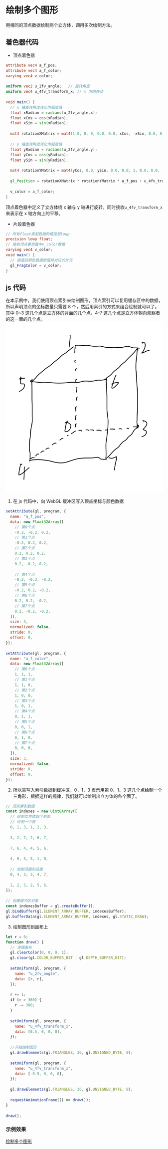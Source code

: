 # 绘制多个图形

用相同的顶点数据绘制两个立方体，调用多次绘制方法。

## 着色器代码

- 顶点着色器

```glsl
attribute vec4 a_f_pos;
attribute vec4 a_f_color;
varying vec4 v_color;

uniform vec2 u_2fv_angle;	// 旋转角度
uniform vec4 u_4fv_transform_x;	// x 方向移动

void main() {
  // x 轴旋转角度转化为弧度值
  float xRadian = radians(u_2fv_angle.x);
  float xCos = cos(xRadian);
  float xSin = sin(xRadian);

  mat4 rotationXMatrix = mat4(1.0, 0, 0, 0.0, 0.0, xCos, -xSin, 0.0, 0.0, xSin, xCos, 0.0, 0.0, 0.0, 0.0, 1.0);

  // y 轴旋转角度转化为弧度值
  float yRadian = radians(u_2fv_angle.y);
  float yCos = cos(yRadian);
  float ySin = sin(yRadian);

  mat4 rotationYMatrix = mat4(yCos, 0.0, ySin, 0.0, 0.0, 1, 0.0, 0.0, -ySin, 0.0, yCos, 0.0, 0.0, 0.0, 0.0, 1.0);

  gl_Position = rotationXMatrix * rotationYMatrix * a_f_pos + u_4fv_transform_x;

  v_color = a_f_color;
}

```

顶点着色器中定义了立方体绕 x 轴与 y 轴进行旋转，同时接收`u_4fv_transform_x`来表示在 x 轴方向上的平移。

- 片段着色器

```glsl
// 所有float类型数据的精度是lowp
precision lowp float;
// 接收顶点着色器中v_color数据
varying vec4 v_color;
void main() {
  // 插值后颜色数据赋值给对应的片元
  gl_FragColor = v_color;
}
```

## js 代码

在本示例中，我们使用顶点索引来绘制图形，顶点索引可以复用缓存区中的数据，所以声明顶点的坐标数量只需要 8 个，然后用索引的方式来组合绘制就可以了。其中 0~3 这几个点是立方体的背面的几个点，4-7 这几个点是立方体朝向观察者的这一面的几个点。
![cube](./cube.png)

1. 在 js 代码中，向 WebGL 缓冲区写入顶点坐标与颜色数据

```js
setAttribute(gl, program, {
  name: "a_f_pos",
  data: new Float32Array([
    // 第0个点
    -0.2, -0.2, 0.2,
    // 第1个点
    -0.2, 0.2, 0.2,
    // 第2个点
    0.2, 0.2, 0.2,
    // 第3个点
    0.2, -0.2, 0.2,

    // 第4个点
    -0.2, -0.2, -0.2,
    // 第5个点
    -0.2, 0.2, -0.2,
    // 第6个点
    0.2, 0.2, -0.2,
    // 第7个点
    0.2, -0.2, -0.2,
  ]),
  size: 3,
  normalized: false,
  stride: 0,
  offset: 0,
});

setAttribute(gl, program, {
  name: "a_f_color",
  data: new Float32Array([
    // 第0个点
    1, 1, 1,
    // 第1个点
    1, 1, 0,
    // 第2个点
    1, 0, 0,
    // 第3个点
    1, 0, 1,
    // 第4个点
    0, 1, 1,
    // 第5个点
    0, 0, 1,
    // 第6个点
    0, 1, 0,
    // 第7个点
    0, 0, 0,
  ]),
  size: 3,
  normalized: false,
  stride: 0,
  offset: 0,
});
```

2. 所以需写入索引数据到缓冲区，0，1，3 表示用第 0、1、3 这几个点绘制一个三角形，根据这样的规律，我们就可以绘制出立方体的各个面了。

```js
// 顶点索引数组
const indexes = new Uint8Array([
  // 绘制立方体四个侧面
  // 绘制一个面
  0, 1, 3, 1, 2, 3,

  3, 2, 7, 2, 6, 7,

  7, 6, 4, 4, 5, 6,

  4, 0, 5, 5, 1, 0,

  // 绘制顶面和底面
  0, 4, 3, 3, 4, 7,

  1, 2, 5, 2, 5, 6,
]);

// 创建缓冲区对象
const indexesBuffer = gl.createBuffer();
gl.bindBuffer(gl.ELEMENT_ARRAY_BUFFER, indexesBuffer);
gl.bufferData(gl.ELEMENT_ARRAY_BUFFER, indexes, gl.STATIC_DRAW);
```

3. 绘制图形到画布上

```js
let r = 0;
function draw() {
  // 清理画布
  gl.clearColor(0, 0, 0, 1);
  gl.clear(gl.COLOR_BUFFER_BIT | gl.DEPTH_BUFFER_BIT);

  setUniform(gl, program, {
    name: "u_2fv_angle",
    data: [r, r],
  });

  r += 1;
  if (r > 360) {
    r -= 360;
  }

  setUniform(gl, program, {
    name: "u_4fv_transform_x",
    data: [0.5, 0, 0, 0],
  });

  //开始绘制图形
  gl.drawElements(gl.TRIANGLES, 36, gl.UNSIGNED_BYTE, 0);

  setUniform(gl, program, {
    name: "u_4fv_transform_x",
    data: [-0.5, 0, 0, 0],
  });

  gl.drawElements(gl.TRIANGLES, 36, gl.UNSIGNED_BYTE, 0);

  requestAnimationFrame(() => draw());
}

draw();
```

### 示例效果

[绘制多个图形](./demo.html)
